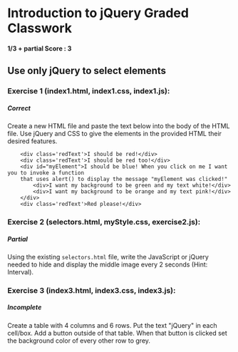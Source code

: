 # Introduction to jQuery Graded Classwork
#### 1/3 + partial Score : 3
## Use only jQuery to select elements 
  
### Exercise 1 (index1.html, index1.css, index1.js): 
##### Correct 
Create a new HTML file and paste the text below into the body of the HTML file. Use jQuery and CSS to give the elements in the provided HTML their desired features. 

```
    <div class='redText'>I should be red!</div>
    <div class='redText'>I should be red too!</div>
    <div id="myElement">I should be blue! When you click on me I want you to invoke a function 
    that uses alert() to display the message "myElement was clicked!"
        <div>I want my background to be green and my text white!</div>
        <div>I want my background to be orange and my text pink!</div>
    </div>
    <div class='redText'>Red please!</div>
```

### Exercise 2 (selectors.html, myStyle.css, exercise2.js):
##### Partial 
Using the existing ```selectors.html``` file, write the JavaScript or jQuery needed to hide and display the middle image every 2 seconds (Hint: Interval).


### Exercise 3 (index3.html, index3.css, index3.js): 
##### Incomplete 
Create a table with 4 columns and 6 rows. Put the text "jQuery" in each cell/box. Add a button outside of that table. When that button is clicked set the background color of every other row to grey.
